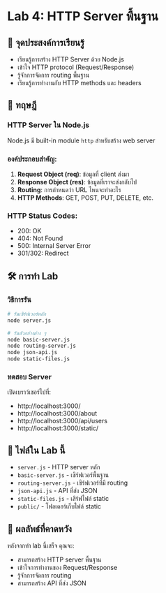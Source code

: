 # Lab 4: HTTP Server พื้นฐาน

## 🎯 จุดประสงค์การเรียนรู้
- เรียนรู้การสร้าง HTTP Server ด้วย Node.js
- เข้าใจ HTTP protocol (Request/Response)
- รู้จักการจัดการ routing พื้นฐาน
- เรียนรู้การทำงานกับ HTTP methods และ headers

## 📖 ทฤษฎี

### HTTP Server ใน Node.js
Node.js มี built-in module `http` สำหรับสร้าง web server

### องค์ประกอบสำคัญ:
1. **Request Object (req)**: ข้อมูลที่ client ส่งมา
2. **Response Object (res)**: ข้อมูลที่เราจะส่งกลับไป
3. **Routing**: การกำหนดว่า URL ไหนจะทำอะไร
4. **HTTP Methods**: GET, POST, PUT, DELETE, etc.

### HTTP Status Codes:
- 200: OK
- 404: Not Found
- 500: Internal Server Error
- 301/302: Redirect

## 🛠️ การทำ Lab

### วิธีการรัน

```bash
# รันเซิร์ฟเวอร์หลัก
node server.js

# รันตัวอย่างต่าง ๆ
node basic-server.js
node routing-server.js
node json-api.js
node static-files.js
```

### ทดสอบ Server
เปิดเบราว์เซอร์ไปที่:
- http://localhost:3000/
- http://localhost:3000/about
- http://localhost:3000/api/users
- http://localhost:3000/static/

## 📁 ไฟล์ใน Lab นี้

- `server.js` - HTTP server หลัก
- `basic-server.js` - เซิร์ฟเวอร์พื้นฐาน
- `routing-server.js` - เซิร์ฟเวอร์ที่มี routing
- `json-api.js` - API ที่ส่ง JSON
- `static-files.js` - เสิร์ฟไฟล์ static
- `public/` - โฟลเดอร์เก็บไฟล์ static

## 🎯 ผลลัพธ์ที่คาดหวัง

หลังจากทำ lab นี้เสร็จ คุณจะ:
- สามารถสร้าง HTTP server พื้นฐาน
- เข้าใจการทำงานของ Request/Response
- รู้จักการจัดการ routing
- สามารถสร้าง API ที่ส่ง JSON